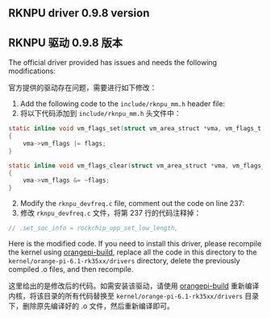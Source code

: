 ## RKNPU driver 0.9.8 version
## RKNPU 驱动 0.9.8 版本

The official driver provided has issues and needs the following modifications:

官方提供的驱动存在问题，需要进行如下修改：

1. Add the following code to the `include/rknpu_mm.h` header file:
1. 将以下代码添加到 `include/rknpu_mm.h` 头文件中：

```c
static inline void vm_flags_set(struct vm_area_struct *vma, vm_flags_t flags)
{
	vma->vm_flags |= flags;
}

static inline void vm_flags_clear(struct vm_area_struct *vma, vm_flags_t flags)
{
	vma->vm_flags &= ~flags;
}
```

2. Modify the `rknpu_devfreq.c` file, comment out the code on line 237:
2. 修改 `rknpu_devfreq.c` 文件，将第 237 行的代码注释掉：

```c
// .set_soc_info = rockchip_opp_set_low_length,
```

Here is the modified code. If you need to install this driver, please recompile the kernel using [orangepi-build](https://github.com/orangepi-xunlong/orangepi-build), replace all the code in this directory to the `kernel/orange-pi-6.1-rk35xx/drivers` directory, delete the previously compiled .o files, and then recompile.

这里给出的是修改后的代码。如需安装该驱动，请使用 [orangepi-build](https://github.com/orangepi-xunlong/orangepi-build) 重新编译内核，将该目录的所有代码替换至 `kernel/orange-pi-6.1-rk35xx/drivers` 目录下，删除原先编译好的 .o 文件，然后重新编译即可。